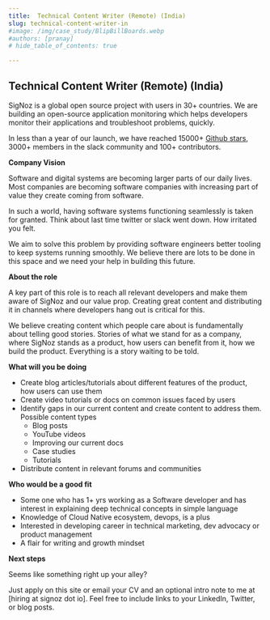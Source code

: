 ```yaml
---
title:  Technical Content Writer (Remote) (India)
slug: technical-content-writer-in
#image: /img/case_study/BlipBillBoards.webp
#authors: [pranay]
# hide_table_of_contents: true

---
```

<head>
  <link rel="canonical" href="https://signoz.io/careers/technical-content-writer-in/"/>

</head>

## Technical Content Writer (Remote) (India)


SigNoz is a global open source project with users in 30+ countries. We are building an open-source application monitoring which helps developers monitor their applications and troubleshoot problems, quickly.

In less than a year of our launch, we have reached 15000+ [Github stars](https://github.com/signoz/signoz), 3000+ members in the slack community and 100+ contributors. 


**Company Vision**

Software and digital systems are becoming larger parts of our daily lives. Most companies are becoming software companies with increasing part of value they create coming from software. 

In such a world, having software systems functioning seamlessly is taken for granted. Think about last time twitter or slack went down. How irritated you felt.

We aim to solve this problem by providing software engineers better tooling to keep systems running smoothly. We believe there are lots to be done in this space and we need your help in building this future.

**About the role**

A key part of this role is to reach all relevant developers and make them aware of SigNoz and our value prop.  Creating great content and distributing it in channels where developers hang out is critical for this.

We believe creating content which people care about is fundamentally about telling good stories. Stories of what we stand for as a company, where SigNoz stands as a product, how users can benefit from it, how we build the product. Everything is a story waiting to be told.


**What will you be doing**

- Create blog articles/tutorials about different features of the product, how users can use them
- Create video tutorials or docs on common issues faced by users
-  Identify gaps in our current content and create content to address them. Possible content types
    - Blog posts
    - YouTube videos
    - Improving our current docs
    - Case studies
    - Tutorials 
-  Distribute content in relevant forums and communities 


**Who would be a good fit**

- Some one who has 1+ yrs working as a Software developer and has interest in explaining deep technical concepts in simple language
- Knowledge of Cloud Native ecosystem, devops, is a plus
- Interested in developing career in technical marketing, dev advocacy or product management 
- A flair for writing and growth mindset


**Next steps**

Seems like something right up your alley? 

Just apply on this site or email your CV and an optional intro note to me at [hiring at signoz  dot io]. Feel free to include links to your LinkedIn, Twitter, or blog posts.

